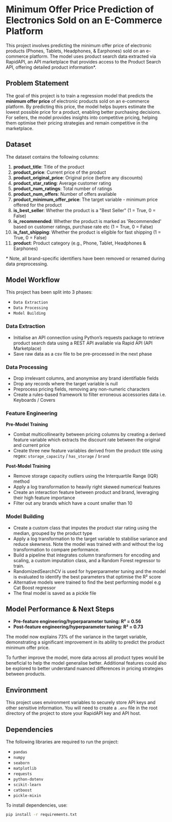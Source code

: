 # Minimum Offer Price Prediction of Electronics Sold on an E-Commerce Platform

This project involves predicting the minimum offer price of electronic products (Phones, Tablets, Headphones, & Earphones) sold on an e-commerce platform. The model uses product search data extracted via RapidAPI, an API marketplace that provides access to the Product Search API, offering detailed product information\*.

## Problem Statement

The goal of this project is to train a regression model that predicts the **minimum offer price** of electronic products sold on an e-commerce platform. By predicting this price, the model helps buyers estimate the lowest possible price for a product, enabling better purchasing decisions. For sellers, the model provides insights into competitive pricing, helping them optimise their pricing strategies and remain competitive in the marketplace.

## Dataset

The dataset contains the following columns:

1. **product_title**: Title of the product
2. **product_price**: Current price of the product
3. **product_original_price**: Original price (before any discounts)
4. **product_star_rating**: Average customer rating
5. **product_num_ratings**: Total number of ratings
6. **product_num_offers**: Number of offers available
7. **product_minimum_offer_price**: The target variable - minimum price offered for the product
8. **is_best_seller**: Whether the product is a "Best Seller" (1 = True, 0 = False)
9. **is_recommended**: Whether the product is marked as 'Recommended' based on customer ratings, purchase rate etc (1 = True, 0 = False)
10. **is_fast_shipping**: Whether the product is eligible for fast shipping (1 = True, 0 = False)
11. **product**: Product category (e.g., Phone, Tablet, Headphones & Earphones)

\* Note, all brand-specific identifiers have been removed or renamed during data preprocessing.

## Model Workflow

This project has been split into 3 phases: 
- `Data Extraction`
- `Data Processing`
- `Model Building`

### Data Extraction

- Initialise an API connection using Python’s requests package to retrieve product search data using a REST API available via Rapid API (API Marketplace)
-	Save raw data as a csv file to be pre-processed in the next phase

### Data Processing

-	Drop irrelevant columns, and anonymise any brand identifiable fields 
-	Drop any records where the target variable is null
-	Preprocess pricing fields, removing any non-numeric characters
-	Create a rules-based framework to filter erroneous accessories data i.e. Keyboards / Covers

### Feature Engineering

**Pre-Model Training**
-	Combat multicollinearity between pricing columns by creating a derived feature variable which extracts the discount rate between the original and current price
-	Create three new feature variables derived from the product title using regex: `storage_capacity` / `has_storage`  / `brand`

**Post-Model Training**

-	Remove storage capacity outliers using the Interquartile Range (IQR) method
-	Apply a log transformation to heavily right skewed numerical features
-	Create an interaction feature between product and brand, leveraging their high feature importance
-	Filter out any brands which have a count smaller than 10

### Model Building

- Create a custom class that imputes the product star rating using the median, grouped by the product type
- Apply a log transformation to the target variable to stabilise variance and reduce skewness. Note the model was trained with and without the log transformation to compare performance.
- Build a pipeline that integrates column transformers for encoding and scaling, a custom imputation class, and a Random Forest regressor to train. 
- RandomizedSearchCV is used for hyperparameter tuning and the model is evaluated to identify the best parameters that optimise the R&sup2; score
- Alternative models were trained to find the best performing model e.g Cat Boost regressor 
- The final model is saved as a pickle file

## Model Performance & Next Steps

- **Pre-feature engineering/hyperparameter tuning: R&sup2; = 0.56**
- **Post-feature engineering/hyperparameter tuning: R&sup2; = 0.73**

The model now explains 73% of the variance in the target variable, demonstrating a significant improvement in its ability to predict the product minimum offer price.

To further improve the model, more data across all product types would be beneficial to help the model generalise better. Additional features could also be explored to better understand nuanced differences in pricing strategies between products.

## Environment

This project uses environment variables to securely store API keys and other sensitive information. You will need to create a `.env` file in the root directory of the project to store your RapidAPI key and API host.

## Dependencies

The following libraries are required to run the project:

- `pandas`
- `numpy`
- `seaborn`
- `matplotlib`
- `requests`
- `python-dotenv`
- `scikit-learn`
- `catboost`
- `pickle-mixin`

To install dependencies, use:

```bash
pip install -r requirements.txt
